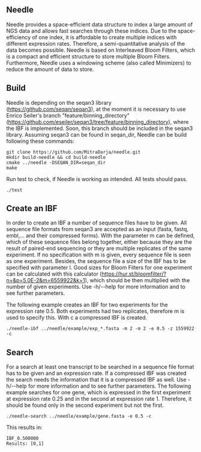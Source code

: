 ## Needle
Needle provides a space-efficient data structure to index a large amount of NGS data and allows fast searches through these indices.
Due to the space-efficiency of one index, it is affordable to create multiple indices with different expression rates. Therefore, a semi-quantitative analysis of the data becomes possible. Needle is based on Interleaved Bloom Filters, which is a compact and efficient structure to store multiple Bloom Filters. Furthermore, Needle uses a windowing scheme (also called Minimizers) to reduce the amount of data to store.  

## Build

Needle is depending on the seqan3 library (https://github.com/seqan/seqan3), at the moment it is necessary to use Enrico Seiler's branch "feature/binning_directory" (https://github.com/eseiler/seqan3/tree/feature/binning_directory), where the IBF is implemented. Soon, this branch should be included in the seqan3 library.
Assuming seqan3 can be found in seqan_dir, Needle can be build following these commands:

```
git clone https://github.com/MitraDarja/needle.git
mkdir build-needle && cd build-needle
cmake ../needle -DSEQAN_DIR=seqan_dir
make
```

Run test to check, if Needle is working as intended. All tests should pass. 

```
./test
```

## Create an IBF
In order to create an IBF a number of sequence files have to be given. All sequence file formats from seqan3 are accepted as an input (fasta, fastq, embl,... and their compressed forms). With the parameter m can be defined, which of these sequence files belong together, either because they are the result of paired-end sequencing or they are multiple replicates of the same experiment. If no specification with m is given, every sequence file is seen as one experiment.
Besides, the sequence file a size of the IBF has to be specified with parameter l. Good sizes for Bloom Filters for one experiment can be calculated with this calculator (https://hur.st/bloomfilter/?n=&p=5.0E-2&m=6559922&k=1), which should be then multiplied with the number of given experiments.
Use -h/--help for more information and to see further parameters.

The following example creates an IBF for two experiments for the expression rate 0.5. Both experiments had two replicates, therefore m is used to specify this. With c a compressed IBF is created.

```
./needle-ibf ../needle/example/exp_*.fasta -m 2 -m 2 -e 0.5 -z 1559922 -c
```

## Search
For a search at least one transcript to be searched in a sequence file format has to be given and an expression rate. If a compressed IBF was created the search needs the information that it is a compressed IBF as well.
Use -h/--help for more information and to see further parameters.
The following example searches for one gene, which is expressed in the first experiment at expression rate 0.25 and in the second at expression rate 1. Therefore, it should be found only in the second experiment but not the first.

```
./needle-search ../needle/example/gene.fasta -e 0.5 -c
```
This results in:
```
IBF_0.500000
Results: [0,1]
```
